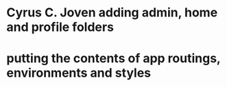# Cyrus C. Joven adding admin, home and profile folders
# putting the contents of app routings, environments and styles
